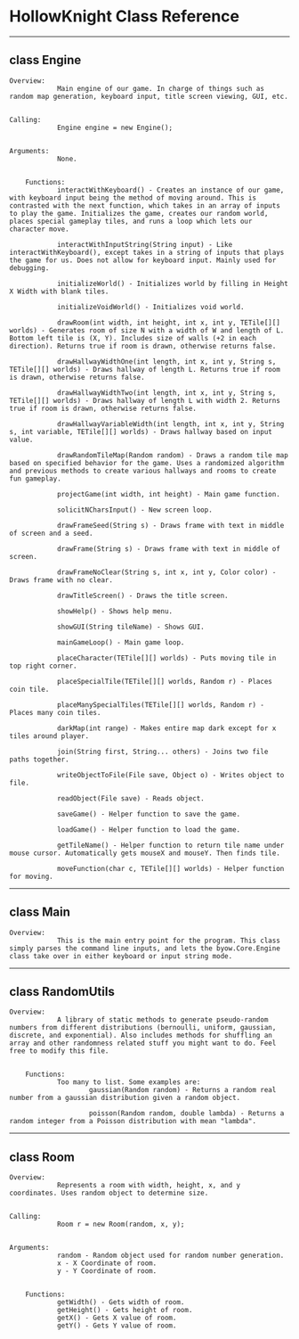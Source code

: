 HollowKnight Class Reference
========================

--------------
class Engine
--------------
	Overview: 
                Main engine of our game. In charge of things such as random map generation, keyboard input, title screen viewing, GUI, etc. 

    	
	Calling: 
                Engine engine = new Engine();


	Arguments: 
                None.


        Functions:
                interactWithKeyboard() - Creates an instance of our game, with keyboard input being the method of moving around. This is contrasted with the next function, which takes in an array of inputs to play the game. Initializes the game, creates our random world, places special gameplay tiles, and runs a loop which lets our character move.

                interactWithInputString(String input) - Like interactWithKeyboard(), except takes in a string of inputs that plays the game for us. Does not allow for keyboard input. Mainly used for debugging.

                initializeWorld() - Initializes world by filling in Height X Width with blank tiles.

                initializeVoidWorld() - Initializes void world.

                drawRoom(int width, int height, int x, int y, TETile[][] worlds) - Generates room of size N with a width of W and length of L. Bottom left tile is (X, Y). Includes size of walls (+2 in each direction). Returns true if room is drawn, otherwise returns false.

                drawHallwayWidthOne(int length, int x, int y, String s, TETile[][] worlds) - Draws hallway of length L. Returns true if room is drawn, otherwise returns false.

                drawHallwayWidthTwo(int length, int x, int y, String s, TETile[][] worlds) - Draws hallway of length L with width 2. Returns true if room is drawn, otherwise returns false.

                drawHallwayVariableWidth(int length, int x, int y, String s, int variable, TETile[][] worlds) - Draws hallway based on input value.

                drawRandomTileMap(Random random) - Draws a random tile map based on specified behavior for the game. Uses a randomized algorithm and previous methods to create various hallways and rooms to create fun gameplay.

                projectGame(int width, int height) - Main game function.

                solicitNCharsInput() - New screen loop.

                drawFrameSeed(String s) - Draws frame with text in middle of screen and a seed.

                drawFrame(String s) - Draws frame with text in middle of screen.

                drawFrameNoClear(String s, int x, int y, Color color) - Draws frame with no clear.

                drawTitleScreen() - Draws the title screen.

                showHelp() - Shows help menu.

                showGUI(String tileName) - Shows GUI.

                mainGameLoop() - Main game loop.

                placeCharacter(TETile[][] worlds) - Puts moving tile in top right corner.

                placeSpecialTile(TETile[][] worlds, Random r) - Places coin tile.

                placeManySpecialTiles(TETile[][] worlds, Random r) - Places many coin tiles.

                darkMap(int range) - Makes entire map dark except for x tiles around player.

                join(String first, String... others) - Joins two file paths together.

                writeObjectToFile(File save, Object o) - Writes object to file.

                readObject(File save) - Reads object.

                saveGame() - Helper function to save the game.

                loadGame() - Helper function to load the game.

                getTileName() - Helper function to return tile name under mouse cursor. Automatically gets mouseX and mouseY. Then finds tile.

                moveFunction(char c, TETile[][] worlds) - Helper function for moving.


--------------
class Main
--------------
	Overview: 
                This is the main entry point for the program. This class simply parses the command line inputs, and lets the byow.Core.Engine class take over in either keyboard or input string mode.


--------------
class RandomUtils
--------------
	Overview: 
                A library of static methods to generate pseudo-random numbers from different distributions (bernoulli, uniform, gaussian, discrete, and exponential). Also includes methods for shuffling an array and other randomness related stuff you might want to do. Feel free to modify this file.


        Functions: 
                Too many to list. Some examples are:
                        gaussian(Random random) - Returns a random real number from a gaussian distribution given a random object.

                        poisson(Random random, double lambda) - Returns a random integer from a Poisson distribution with mean "lambda".


--------------
class Room
--------------
	Overview: 
                Represents a room with width, height, x, and y coordinates. Uses random object to determine size.

    	
	Calling: 
                Room r = new Room(random, x, y);


	Arguments: 
                random - Random object used for random number generation.
                x - X Coordinate of room.
                y - Y Coordinate of room.


        Functions:
                getWidth() - Gets width of room.
                getHeight() - Gets height of room.
                getX() - Gets X value of room.
                getY() - Gets Y value of room.

